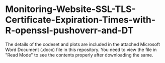 # Monitoring-Website-SSL-TLS-Certificate-Expiration-Times-with-R-openssl-pushoverr-and-DT

The details of the codeset and plots are included in the attached Microsoft Word Document (.docx) file in this repository. 
You need to view the file in "Read Mode" to see the contents properly after downloading the same.
